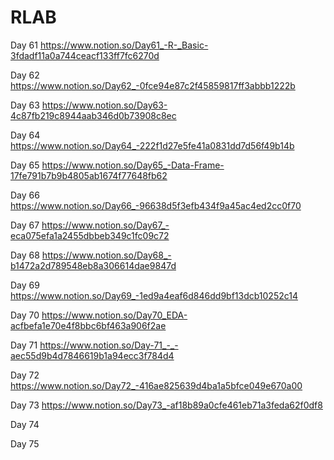 # RLAB
 
Day 61 https://www.notion.so/Day61_-R-_Basic-3fdadf11a0a744ceacf133ff7fc6270d

Day 62 https://www.notion.so/Day62_-0fce94e87c2f45859817ff3abbb1222b

Day 63 https://www.notion.so/Day63-4c87fb219c8944aab346d0b73908c8ec

Day 64 https://www.notion.so/Day64_-222f1d27e5fe41a0831dd7d56f49b14b

Day 65 https://www.notion.so/Day65_-Data-Frame-17fe791b7b9b4805ab1674f77648fb62

Day 66 https://www.notion.so/Day66_-96638d5f3efb434f9a45ac4ed2cc0f70

Day 67 https://www.notion.so/Day67_-eca075efa1a2455dbbeb349c1fc09c72

Day 68 https://www.notion.so/Day68_-b1472a2d789548eb8a306614dae9847d

Day 69 https://www.notion.so/Day69_-1ed9a4eaf6d846dd9bf13dcb10252c14

Day 70 https://www.notion.so/Day70_EDA-acfbefa1e70e4f8bbc6bf463a906f2ae

Day 71 https://www.notion.so/Day-71_-_-aec55d9b4d7846619b1a94ecc3f784d4

Day 72 https://www.notion.so/Day72_-416ae825639d4ba1a5bfce049e670a00

Day 73 https://www.notion.so/Day73_-af18b89a0cfe461eb71a3feda62f0df8

Day 74

Day 75
